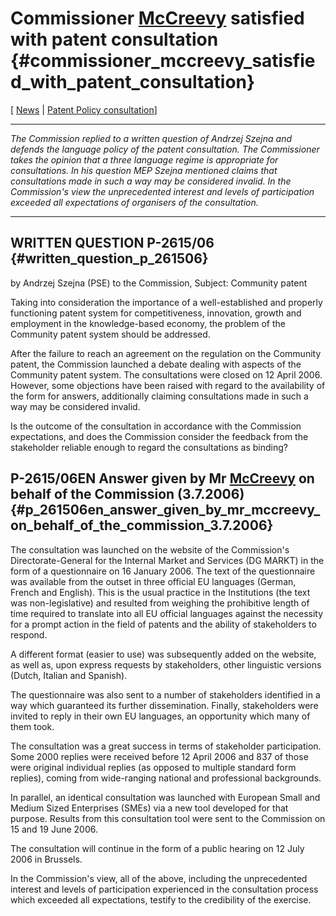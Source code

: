 # Commissioner [McCreevy](McCreevy "wikilink") satisfied with patent consultation {#commissioner_mccreevy_satisfied_with_patent_consultation}

\[ [ News](SwpatcninoEn "wikilink") \| [Patent Policy
consultation](http://consultation.ffii.org "wikilink")\]

------------------------------------------------------------------------

*The Commission replied to a written question of Andrzej Szejna and
defends the language policy of the patent consultation. The Commissioner
takes the opinion that a three language regime is appropriate for
consultations. In his question MEP Szejna mentioned claims that
consultations made in such a way may be considered invalid. In the
Commission\'s view the unprecedented interest and levels of
participation exceeded all expectations of organisers of the
consultation.*

------------------------------------------------------------------------

## WRITTEN QUESTION P-2615/06 {#written_question_p_261506}

by Andrzej Szejna (PSE) to the Commission, Subject: Community patent

Taking into consideration the importance of a well-established and
properly functioning patent system for competitiveness, innovation,
growth and employment in the knowledge-based economy, the problem of the
Community patent system should be addressed.

After the failure to reach an agreement on the regulation on the
Community patent, the Commission launched a debate dealing with aspects
of the Community patent system. The consultations were closed on 12
April 2006. However, some objections have been raised with regard to the
availability of the form for answers, additionally claiming
consultations made in such a way may be considered invalid.

Is the outcome of the consultation in accordance with the Commission
expectations, and does the Commission consider the feedback from the
stakeholder reliable enough to regard the consultations as binding?

## P-2615/06EN Answer given by Mr [McCreevy](McCreevy "wikilink") on behalf of the Commission (3.7.2006) {#p_261506en_answer_given_by_mr_mccreevy_on_behalf_of_the_commission_3.7.2006}

The consultation was launched on the website of the Commission\'s
Directorate-General for the Internal Market and Services (DG MARKT) in
the form of a questionnaire on 16 January 2006. The text of the
questionnaire was available from the outset in three official EU
languages (German, French and English). This is the usual practice in
the Institutions (the text was non-legislative) and resulted from
weighing the prohibitive length of time required to translate into all
EU official languages against the necessity for a prompt action in the
field of patents and the ability of stakeholders to respond.

A different format (easier to use) was subsequently added on the
website, as well as, upon express requests by stakeholders, other
linguistic versions (Dutch, Italian and Spanish).

The questionnaire was also sent to a number of stakeholders identified
in a way which guaranteed its further dissemination. Finally,
stakeholders were invited to reply in their own EU languages, an
opportunity which many of them took.

The consultation was a great success in terms of stakeholder
participation. Some 2000 replies were received before 12 April 2006 and
837 of those were original individual replies (as opposed to multiple
standard form replies), coming from wide-ranging national and
professional backgrounds.

In parallel, an identical consultation was launched with European Small
and Medium Sized Enterprises (SMEs) via a new tool developed for that
purpose. Results from this consultation tool were sent to the Commission
on 15 and 19 June 2006.

The consultation will continue in the form of a public hearing on 12
July 2006 in Brussels.

In the Commission\'s view, all of the above, including the unprecedented
interest and levels of participation experienced in the consultation
process which exceeded all expectations, testify to the credibility of
the exercise.
